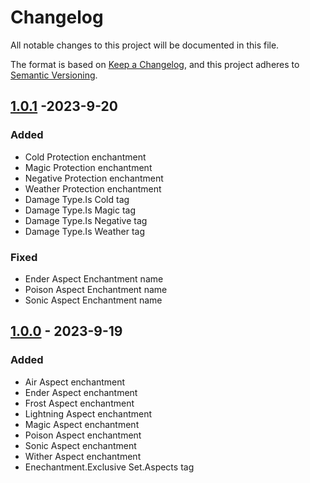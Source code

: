 # Changelog

All notable changes to this project will be documented in this file.

The format is based on [Keep a Changelog](https://keepachangelog.com/en/1.0.0/),
and this project adheres to [Semantic Versioning](https://semver.org/spec/v2.0.0.html).

## [1.0.1] -2023-9-20
### Added
- Cold Protection enchantment
- Magic Protection enchantment
- Negative Protection enchantment
- Weather Protection enchantment
- Damage Type.Is Cold tag
- Damage Type.Is Magic tag
- Damage Type.Is Negative tag
- Damage Type.Is Weather tag

### Fixed
- Ender Aspect Enchantment name
- Poison Aspect Enchantment name
- Sonic Aspect Enchantment name

## [1.0.0] - 2023-9-19
### Added
- Air Aspect enchantment
- Ender Aspect enchantment
- Frost Aspect enchantment
- Lightning Aspect enchantment
- Magic Aspect enchantment
- Poison Aspect enchantment
- Sonic Aspect enchantment
- Wither Aspect enchantment
- Enechantment.Exclusive Set.Aspects tag

[1.0.1]: https://github.com/BarchamMal/Elemental-Enchantments/commit/
[1.0.0]: https://github.com/BarchamMal/Elemental-Enchantments/commit/b53963862d2b01729fdd7d1dacf89693e2534a67